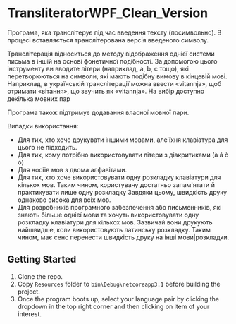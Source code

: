 # TransliteratorWPF_Clean_Version
Програма, яка транслітерує під час введення тексту (посимвольно).
В процесі вставляється транслітерована версія введеного символу.


Транслітерація відноситься до методу відображення однієї системи письма в іншій на основі фонетичної подібності.
За допомогою цього інструменту ви вводите літери (наприклад, a, b, c тощо), які перетворюються на символи, які мають подібну вимову в кінцевій мові.
Наприклад, в українській транслітерації можна ввести «vitannja», щоб отримати «вітання», що звучить як «vitannja». На вибір доступно декілька мовних пар 

Програма також підтримує додавання власної мовної пари.

Випадки використання:

* Для тих, хто хоче друкувати іншими мовами, але їхня клавіатура для цього не підходить.
* Для тих, кому потрібно використовувати літери з діакритиками (à á ò ó)
* Для носіїв мов з двома алфавітами.
* Для тих, хто хоче використовувати одну розкладку клавіатури для кількох мов. Таким чином, користувачу достатньо запам'ятати й практикувати лише одну розкладку
Завдяки цьому, швидкість друку однаково висока для всіх мов.
* Для розробників програмного забезпечення або письменників, які знають більше однієї мови та хочуть використовувати одну розкладку клавіатури для кількох мов.
Зазвичай вони друкують найшвидше, коли використовують латинську розкладку.
Таким чином, має сенс перенести швидкість друку на інші мови|розкладки.

## Getting Started
1. Clone the repo.
2. Copy `Resources` folder to `bin\Debug\netcoreapp3.1` before building the project.
3. Once the program boots up, select your language pair by clicking the dropdown in the top right corner and then clicking on item of your interest.
